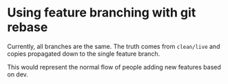 # Using feature branching with git rebase

Currently, all branches are the same. The truth comes from `clean/live` and copies propagated down to the single feature branch.

This would represent the normal flow of people adding new features based on dev.
